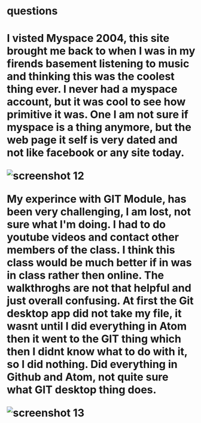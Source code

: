 <h1> questions <h1>
I visted Myspace 2004, this site brought me back to when I was in my firends basement listening to music and thinking this was the coolest thing ever. I never had a myspace account, but it was cool to see how primitive it was. One I am not sure if myspace is a thing anymore, but the web page it self is very dated and not like facebook or any site today.

![screenshot 12](https://user-images.githubusercontent.com/46769051/52985812-a5c72d80-33b2-11e9-8bd7-070b27afd44d.png)

My experince with GIT Module, has been very challenging, I am lost, not sure what I'm doing. I had to do youtube videos and contact other members of the class. I think this class would be much better if in was in class rather then online. The walkthroghs are not that helpful and just overall confusing. At first the Git desktop app did not take my file, it wasnt until I did everything in Atom then it went to the GIT thing which then I didnt know what to do with it, so I did nothing. Did everything in Github and Atom, not quite sure what GIT desktop thing does.

![screenshot 13](https://user-images.githubusercontent.com/46769051/52985709-4d902b80-33b2-11e9-8e5f-ce27c2c7c1ff.png)
